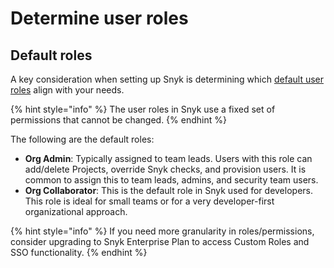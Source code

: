# Determine user roles

## Default  roles

A key consideration when setting up Snyk is determining which [default user roles](../../../snyk-admin/user-roles-and-permissions/pre-defined-roles.md) align with your needs.

{% hint style="info" %}
The user roles in Snyk use a fixed set of permissions that cannot be changed.&#x20;
{% endhint %}

The following are the default roles:

* **Org Admin**: Typically assigned to team leads. Users with this role can add/delete Projects, override Snyk checks, and provision users. It is common to assign this to team leads, admins, and security team users.&#x20;
* **Org Collaborator**: This is the default role in Snyk used for developers. This role is ideal for small teams or for a very developer-first organizational approach.&#x20;

{% hint style="info" %}
If you need more granularity in roles/permissions, consider upgrading to Snyk Enterprise Plan to access Custom Roles and SSO functionality.
{% endhint %}
